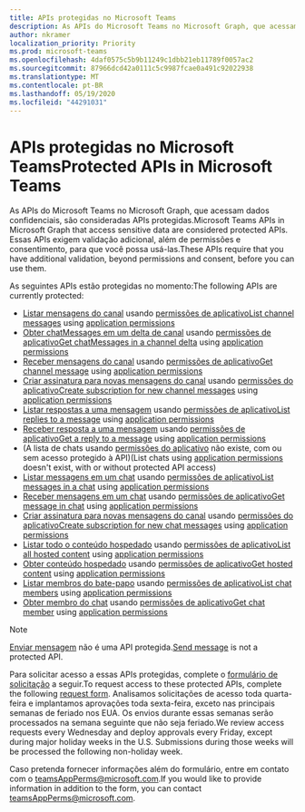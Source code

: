 ```yaml
---
title: APIs protegidas no Microsoft Teams
description: As APIs do Microsoft Teams no Microsoft Graph, que acessam dados confidenciais, são consideradas APIs protegidas.
author: nkramer
localization_priority: Priority
ms.prod: microsoft-teams
ms.openlocfilehash: 4daf0575c5b9b11249c1dbb21eb11789f0057ac2
ms.sourcegitcommit: 87966dcd42a0111c5c9987fcae0a491c92022938
ms.translationtype: MT
ms.contentlocale: pt-BR
ms.lasthandoff: 05/19/2020
ms.locfileid: "44291031"
---
```

# <a name="protected-apis-in-microsoft-teams"></a><span data-ttu-id="fd9cd-103">APIs protegidas no Microsoft Teams</span><span class="sxs-lookup"><span data-stu-id="fd9cd-103">Protected APIs in Microsoft Teams</span></span>

<span data-ttu-id="fd9cd-104">As APIs do Microsoft Teams no Microsoft Graph, que acessam dados confidenciais, são consideradas APIs protegidas.</span><span class="sxs-lookup"><span data-stu-id="fd9cd-104">Microsoft Teams APIs in Microsoft Graph that access sensitive data are considered protected APIs.</span></span> <span data-ttu-id="fd9cd-105">Essas APIs exigem validação adicional, além de permissões e consentimento, para que você possa usá-las.</span><span class="sxs-lookup"><span data-stu-id="fd9cd-105">These APIs require that you have additional validation, beyond permissions and consent, before you can use them.</span></span>

<span data-ttu-id="fd9cd-106">As seguintes APIs estão protegidas no momento:</span><span class="sxs-lookup"><span data-stu-id="fd9cd-106">The following APIs are currently protected:</span></span>
* <span data-ttu-id="fd9cd-107">[Listar mensagens do canal](/graph/api/channel-list-messages?view=graph-rest-beta) usando [permissões de aplicativo](auth/auth-concepts.md#microsoft-graph-permissions)</span><span class="sxs-lookup"><span data-stu-id="fd9cd-107">[List channel messages](/graph/api/channel-list-messages?view=graph-rest-beta) using [application permissions](auth/auth-concepts.md#microsoft-graph-permissions)</span></span>
* <span data-ttu-id="fd9cd-108">[Obter chatMessages em um delta de canal](/graph/api/chatmessage-delta?view=graph-rest-beta) usando [permissões de aplicativo](auth/auth-concepts.md#microsoft-graph-permissions)</span><span class="sxs-lookup"><span data-stu-id="fd9cd-108">[Get chatMessages in a channel delta](/graph/api/chatmessage-delta?view=graph-rest-beta) using [application permissions](auth/auth-concepts.md#microsoft-graph-permissions)</span></span>
* <span data-ttu-id="fd9cd-109">[Receber mensagens do canal](/graph/api/channel-get-message?view=graph-rest-beta) usando [permissões de aplicativo](auth/auth-concepts.md#microsoft-graph-permissions)</span><span class="sxs-lookup"><span data-stu-id="fd9cd-109">[Get channel message](/graph/api/channel-get-message?view=graph-rest-beta) using [application permissions](auth/auth-concepts.md#microsoft-graph-permissions)</span></span>
* <span data-ttu-id="fd9cd-110">[Criar assinatura para novas mensagens do canal](/graph/api/subscription-post-subscriptions?view=graph-rest-beta) usando [permissões do aplicativo](auth/auth-concepts.md#microsoft-graph-permissions)</span><span class="sxs-lookup"><span data-stu-id="fd9cd-110">[Create subscription for new channel messages](/graph/api/subscription-post-subscriptions?view=graph-rest-beta) using [application permissions](auth/auth-concepts.md#microsoft-graph-permissions)</span></span>
* <span data-ttu-id="fd9cd-111">[Listar respostas a uma mensagem](/graph/api/channel-list-messagereplies?view=graph-rest-beta) usando [permissões de aplicativo](auth/auth-concepts.md#microsoft-graph-permissions)</span><span class="sxs-lookup"><span data-stu-id="fd9cd-111">[List replies to a message](/graph/api/channel-list-messagereplies?view=graph-rest-beta) using [application permissions](auth/auth-concepts.md#microsoft-graph-permissions)</span></span>
* <span data-ttu-id="fd9cd-112">[Receber resposta a uma mensagem](/graph/api/channel-get-messagereply?view=graph-rest-beta) usando [permissões de aplicativo](auth/auth-concepts.md#microsoft-graph-permissions)</span><span class="sxs-lookup"><span data-stu-id="fd9cd-112">[Get a reply to a message](/graph/api/channel-get-messagereply?view=graph-rest-beta) using [application permissions](auth/auth-concepts.md#microsoft-graph-permissions)</span></span>
* <span data-ttu-id="fd9cd-113">(A lista de chats usando [permissões do aplicativo](auth/auth-concepts.md#microsoft-graph-permissions) não existe, com ou sem acesso protegido à API)</span><span class="sxs-lookup"><span data-stu-id="fd9cd-113">(List chats using [application permissions](auth/auth-concepts.md#microsoft-graph-permissions) doesn't exist, with or without protected API access)</span></span>
* <span data-ttu-id="fd9cd-114">[Listar messagens em um chat](/graph/api/chatmessage-list?view=graph-rest-beta) usando [permissões de aplicativo](auth/auth-concepts.md#microsoft-graph-permissions)</span><span class="sxs-lookup"><span data-stu-id="fd9cd-114">[List messages in a chat](/graph/api/chatmessage-list?view=graph-rest-beta) using [application permissions](auth/auth-concepts.md#microsoft-graph-permissions)</span></span>
* <span data-ttu-id="fd9cd-115">[Receber mensagens em um chat](/graph/api/chatmessage-get?view=graph-rest-beta) usando [permissões de aplicativo](auth/auth-concepts.md#microsoft-graph-permissions)</span><span class="sxs-lookup"><span data-stu-id="fd9cd-115">[Get message in chat](/graph/api/chatmessage-get?view=graph-rest-beta) using [application permissions](auth/auth-concepts.md#microsoft-graph-permissions)</span></span>
* <span data-ttu-id="fd9cd-116">[Criar assinatura para novas mensagens do canal](/graph/api/subscription-post-subscriptions?view=graph-rest-beta) usando [permissões do aplicativo](auth/auth-concepts.md#microsoft-graph-permissions)</span><span class="sxs-lookup"><span data-stu-id="fd9cd-116">[Create subscription for new chat messages](/graph/api/subscription-post-subscriptions?view=graph-rest-beta) using [application permissions](auth/auth-concepts.md#microsoft-graph-permissions)</span></span>
* <span data-ttu-id="fd9cd-117">[Listar todo o conteúdo hospedado](/graph/api/chatmessage-list-chatmessagehostedcontents?view=graph-rest-beta) usando [permissões de aplicativo](auth/auth-concepts.md#microsoft-graph-permissions)</span><span class="sxs-lookup"><span data-stu-id="fd9cd-117">[List all hosted content](/graph/api/chatmessage-list-chatmessagehostedcontents?view=graph-rest-beta) using [application permissions](auth/auth-concepts.md#microsoft-graph-permissions)</span></span>
* <span data-ttu-id="fd9cd-118">[Obter conteúdo hospedado](/graph/api/chatmessagehostedcontent-get?view=graph-rest-beta) usando [permissões de aplicativo](auth/auth-concepts.md#microsoft-graph-permissions)</span><span class="sxs-lookup"><span data-stu-id="fd9cd-118">[Get hosted content](/graph/api/chatmessagehostedcontent-get?view=graph-rest-beta) using [application permissions](auth/auth-concepts.md#microsoft-graph-permissions)</span></span>
* <span data-ttu-id="fd9cd-119">[Listar membros do bate-papo](/graph/api/conversationmember-list?view=graph-rest-beta) usando [permissões de aplicativo](auth/auth-concepts.md#microsoft-graph-permissions)</span><span class="sxs-lookup"><span data-stu-id="fd9cd-119">[List chat members](/graph/api/conversationmember-list?view=graph-rest-beta)  using [application permissions](auth/auth-concepts.md#microsoft-graph-permissions)</span></span>
* <span data-ttu-id="fd9cd-120">[Obter membro do chat](/graph/api/conversationmember-get?view=graph-rest-beta) usando [permissões de aplicativo](auth/auth-concepts.md#microsoft-graph-permissions)</span><span class="sxs-lookup"><span data-stu-id="fd9cd-120">[Get chat member](/graph/api/conversationmember-get?view=graph-rest-beta)  using [application permissions](auth/auth-concepts.md#microsoft-graph-permissions)</span></span>

>[!NOTE]
><span data-ttu-id="fd9cd-121">[Enviar mensagem](/graph/api/channel-post-messages?view=graph-rest-beta) não é uma API protegida.</span><span class="sxs-lookup"><span data-stu-id="fd9cd-121">[Send message](/graph/api/channel-post-messages?view=graph-rest-beta) is not a protected API.</span></span>

<span data-ttu-id="fd9cd-122">Para solicitar acesso a essas APIs protegidas, complete o [formulário de solicitação](https://aka.ms/teamsgraph/requestaccess) a seguir.</span><span class="sxs-lookup"><span data-stu-id="fd9cd-122">To request access to these protected APIs, complete the following [request form](https://aka.ms/teamsgraph/requestaccess).</span></span> <span data-ttu-id="fd9cd-123">Analisamos solicitações de acesso toda quarta-feira e implantamos aprovações toda sexta-feira, exceto nas principais semanas de feriado nos EUA. Os envios durante essas semanas serão processados na semana seguinte que não seja feriado.</span><span class="sxs-lookup"><span data-stu-id="fd9cd-123">We review access requests every Wednesday and deploy approvals every Friday, except during major holiday weeks in the U.S. Submissions during those weeks will be processed the following non-holiday week.</span></span>

<span data-ttu-id="fd9cd-124">Caso pretenda fornecer informações além do formulário, entre em contato com o [teamsAppPerms@microsoft.com](mailto:teamsAppPerms@microsoft.com).</span><span class="sxs-lookup"><span data-stu-id="fd9cd-124">If you would like to provide information in addition to the form, you can contact [teamsAppPerms@microsoft.com](mailto:teamsAppPerms@microsoft.com).</span></span>
